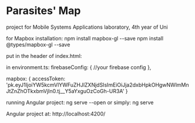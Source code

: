 # Parasites' Map
project for Mobile Systems Applications laboratory, 4th year of Uni

for Mapbox installation:
npm install mapbox-gl --save
npm install @types/mapbox-gl --save

put in the header of index.html:
  <script src='https://api.mapbox.com/mapbox-gl-js/v1.0.0/mapbox-gl.js'></script>
  <link href='https://api.mapbox.com/mapbox-gl-js/v1.0.0/mapbox-gl.css' rel='stylesheet' />
  
in environment.ts:
firebaseConfig: {
    //your firebase config
  },

  mapbox: {
    accessToken: 'pk.eyJ1IjoiYW5kcmVlYWFuZHJlZXNjdSIsImEiOiJja2dxbHpkOHgwNWlmMnJtZnZhOTkxbmVjIn0.tj__Y5aYxguOzCoGh-UR3A'
  }
 

running Angular project:
    ng serve --open
or simply:
    ng serve
    
Angular project at: 
    http://localhost:4200/